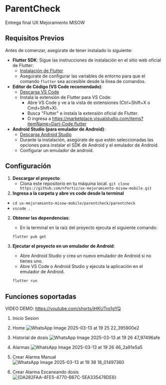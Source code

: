 # ParentCheck

Entrega final UX Mejoramiento MISOW

## Requisitos Previos

Antes de comenzar, asegúrate de tener instalado lo siguiente:

* **Flutter SDK**: Sigue las instrucciones de instalación en el sitio web oficial de Flutter:
    * [Instalación de Flutter](https://docs.flutter.dev/get-started/install)
    * Asegúrate de configurar las variables de entorno para que el comando `flutter` sea accesible desde la línea de comandos.
* **Editor de Código (VS Code recomendado)**:
    * [Descarga VS Code](https://code.visualstudio.com/)
    * Instala la extensión de Flutter para VS Code:
        * Abre VS Code y ve a la vista de extensiones (Ctrl+Shift+X o Cmd+Shift+X).
        * Busca "Flutter" e instala la extensión oficial de Flutter.
        * O ingresa a https://marketplace.visualstudio.com/items?itemName=Dart-Code.flutter
* **Android Studio (para emulador de Android)**:
    * [Descarga Android Studio](https://developer.android.com/studio)
    * Durante la instalación, asegúrate de que estén seleccionadas las opciones para instalar el SDK de Android y el emulador de Android.
    * Configurar un emulador de android.

## Configuración

1.  **Descargar el proyecto**:
    * Clona este repositorio en tu máquina local. `git clone https://github.com/nfortiz/ux-mejoramiento-misow-mobile.git`
2.  **Ingresa a la carpeta y abre vs code desde la terminal**
   * `cd ux-mejoramiento-misow-mobile/parentcheck/parentcheck`
   * `vscode .`
2.  **Obtener las dependencias**:
    * En la terminal en la raíz del proyecto ejecuta el siguiente comando:

    ```bash
    flutter pub get
    ```

3.  **Ejecutar el proyecto en un emulador de Android**:
    * Abre Android Studio y crea un nuevo emulador de Android si no tienes uno.
    * Abre VS Code o Android Studio y ejecuta la aplicación en el emulador de Android.

    ```bash
    flutter run
    ```
## Funciones soportadas

VIDEO DEMO:
https://youtube.com/shorts/iHKUTro1gYQ

1. Inicio Sesion
2. Home
   ![WhatsApp Image 2025-03-13 at 19 25 22_395900e2](https://github.com/user-attachments/assets/6569ffe8-e838-485d-bd88-c99ee966a422)

4. Historial de dosis
   ![WhatsApp Image 2025-03-13 at 19 26 47_97496afe](https://github.com/user-attachments/assets/8216152a-f24c-49bb-a053-bdc4be8f37d8)

6. Alarmas
  ![WhatsApp Image 2025-03-13 at 19 26 46_2a91e5a5](https://github.com/user-attachments/assets/f869fe08-e883-49a8-9f2d-db79f5e132d2)

7. Crear Alarma Manual
   ![WhatsApp Image 2025-03-13 at 19 38 18_01497360](https://github.com/user-attachments/assets/0adec1e4-4002-44fe-8212-9be0d9941a71)

9. Crear Alarma Escaneando dosis
    ![{DA282FAA-4FE5-4770-B67C-5EA335478DE8}](https://github.com/user-attachments/assets/997988db-3e7d-4c79-b158-c51a83368827)

